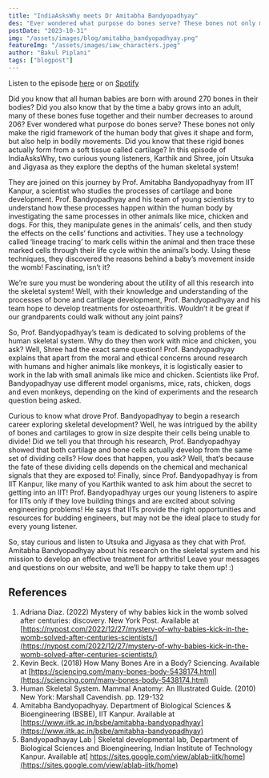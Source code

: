```yaml
---
title: "IndiaAsksWhy meets Dr Amitabha Bandyopadhyay"
des: "Ever wondered what purpose do bones serve? These bones not only make the rigid framework of the human body that gives it shape and form, but also help in bodily movements. Prof. Bandyopadhyay and his team of young scientists try to understand how bone and cartilage development processes happen within the human body by investigating the same processes in other animals like mice, chicken and dogs. Read the blog to learn more!"
postDate: "2023-10-31"
img: "/assets/images/blog/amitabha_bandyopadhyay.png"
featureImg: "/assets/images/iaw_characters.jpeg"
author: "Bakul Piplani"
tags: ["blogpost"]
---
```

Listen to the episode [here](https://www.indiaaskswhy.org/episode/2023-10-19-why-do-babies-kick-in-the-womb/) or on [Spotify](https://open.spotify.com/episode/02bE0ADQOeoa9BOWjUCWul?si=ON8N0uuYTCCTXeO3ljkImA)

Did you know that all human babies are born with around 270 bones in their bodies? Did you also know that by the time a baby grows into an adult, many of these bones fuse together and their number decreases to around 206? Ever wondered what purpose do bones serve? These bones not only make the rigid framework of the human body that gives it shape and form, but also help in bodily movements. Did you know that these rigid bones actually form from a soft tissue called cartilage? In this episode of IndiaAsksWhy, two curious young listeners, Karthik and Shree, join Utsuka and Jigyasa as they explore the depths of the human skeletal system!

They are joined on this journey by Prof. Amitabha Bandyopadhyay from IIT Kanpur, a scientist who studies the processes of cartilage and bone development. Prof. Bandyopadhyay and his team of young scientists try to understand how these processes happen within the human body by investigating the same processes in other animals like mice, chicken and dogs. For this, they manipulate genes in the animals’ cells, and then study the effects on the cells’ functions and activities. They use a technology called ‘lineage tracing’ to mark cells within the animal and then trace these marked cells through their life cycle within the animal’s body. Using these techniques, they discovered the reasons behind a baby’s movement inside the womb! Fascinating, isn’t it?

We’re sure you must be wondering about the utility of all this research into the skeletal system! Well, with their knowledge and understanding of the processes of bone and cartilage development, Prof. Bandyopadhyay and his team hope to develop treatments for osteoarthritis. Wouldn’t it be great if our grandparents could walk without any joint pains?

So, Prof. Bandyopadhyay’s team is dedicated to solving problems of the human skeletal system. Why do they then work with mice and chicken, you ask? Well, Shree had the exact same question! Prof. Bandyopadhyay explains that apart from the moral and ethical concerns around research with humans and higher animals like monkeys, it is logistically easier to work in the lab with small animals like mice and chicken. Scientists like Prof. Bandyopadhyay use different model organisms, mice, rats, chicken, dogs and even monkeys, depending on the kind of experiments and the research question being asked.

Curious to know what drove Prof. Bandyopadhyay to begin a research career exploring skeletal development? Well, he was intrigued by the ability of bones and cartilages to grow in size despite their cells being unable to divide! Did we tell you that through his research, Prof. Bandyopadhyay showed that both cartilage and bone cells actually develop from the same set of dividing cells? How does that happen, you ask? Well, that’s because the fate of these dividing cells depends on the chemical and mechanical signals that they are exposed to!
Finally, since Prof. Bandyopadhyay is from IIT Kanpur, like many of you Karthik wanted to ask him about the secret to getting into an IIT! Prof. Bandyopadhyay urges our young listeners to aspire for IITs only if they love building things and are excited about solving engineering problems! He says that IITs provide the right opportunities and resources for budding engineers, but may not be the ideal place to study for every young listener.

So, stay curious and listen to Utsuka and Jigyasa as they chat with Prof. Amitabha Bandyopadhyay about his research on the skeletal system and his mission to develop an effective treatment for arthritis! Leave your messages and questions on our website, and we’ll be happy to take them up! :)

## References
1. Adriana Diaz. (2022) Mystery of why babies kick in the womb solved after centuries: discovery. New York Post. Available at
[https://nypost.com/2022/12/27/mystery-of-why-babies-kick-in-the-womb-solved-after-centuries-scientists/](https://nypost.com/2022/12/27/mystery-of-why-babies-kick-in-the-womb-solved-after-centuries-scientists/)
1. Kevin Beck. (2018) How Many Bones Are in a Body? Sciencing. Available at [https://sciencing.com/many-bones-body-5438174.html](https://sciencing.com/many-bones-body-5438174.html)
2. Human Skeletal System. Mammal Anatomy: An Illustrated Guide. (2010) New York: Marshall Cavendish. pp. 129-132
3. Amitabha Bandyopadhyay. Department of Biological Sciences & Bioengineering (BSBE), IIT Kanpur. Available at [https://www.iitk.ac.in/bsbe/amitabha-bandyopadhyay](https://www.iitk.ac.in/bsbe/amitabha-bandyopadhyay)
4. Bandyopadhayay Lab | Skeletal developmental lab, Department of Biological Sciences and Bioengineering, Indian Institute of Technology Kanpur. Available at[ https://sites.google.com/view/ablab-iitk/home](https://sites.google.com/view/ablab-iitk/home)
